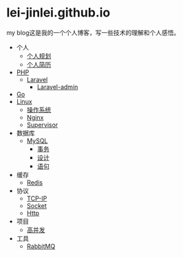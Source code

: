 # lei-jinlei.github.io

my blog这是我的一个个人博客，写一些技术的理解和个人感悟。

* 个人
  * [个人规划](me/plan.md)
  * [个人简历](me/resume.md)
* [PHP](php/php.md)
  * [Laravel](php/laravel.md)
    * [Laravel-admin](php/laravel/Laravel-admin.md)
* [Go](go/go.md)
* [Linux](linux/linux.md)
  * [操作系统](linux/system.md)
  * [Nginx](linux/nginx.md)
  * [Supervisor](linux/supervisor.md)
* 数据库
  * [MySQL](sql/mysql.md)
    * [事务](sql/mysql/事务.md)
    * [设计](sql/mysql/设计.md)
    * [语句](sql/mysql/语句.md)
* 缓存
  * [Redis](cache/Redis.md)
* 协议
  * [TCP-IP](agreement/TCP-IP.md)
  * [Socket](agreement/Socket.md)
  * [Http](agreement/Http.md)
* 项目
  * [高并发](project/High_Concurrence.md)
* 工具
  * [RabbitMQ](tool/RabbitMQ.md)